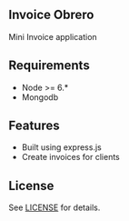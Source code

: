 ## Invoice Obrero
Mini Invoice application 
## Requirements

* Node >= 6.*
* Mongodb

## Features
* Built using express.js
* Create invoices for clients

## License
See [LICENSE](LICENSE) for details.